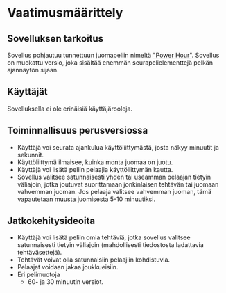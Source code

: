 # Vaatimusmäärittely

## Sovelluksen tarkoitus

Sovellus pohjautuu tunnettuun juomapeliin nimeltä ["Power Hour"](https://en.wikipedia.org/wiki/Power_hour). Sovellus on muokattu versio, joka sisältää enemmän seurapelielementtejä pelkän ajannäytön sijaan.

## Käyttäjät

Sovelluksella ei ole erinäisiä käyttäjärooleja. 

## Toiminnallisuus perusversiossa

- Käyttäjä voi seurata ajankulua käyttöliittymästä, josta näkyy minuutit ja sekunnit.
- Käyttöliittymä ilmaisee, kuinka monta juomaa on juotu.
- Käyttäjä voi lisätä peliin pelaajia käyttöliittymän kautta.
- Sovellus valitsee satunnaisesti yhden tai useamman pelaajan tietyin väliajoin, jotka joutuvat suorittamaan jonkinlaisen tehtävän tai juomaan vahvemman juoman. Jos pelaaja valitsee vahvemman juoman, tämä vapautetaan muusta juomisesta 5-10 minuutiksi.
## Jatkokehitysideoita

- Käyttäjä voi lisätä peliin omia tehtäviä, jotka sovellus valitsee satunnaisesti tietyin väliajoin (mahdollisesti tiedostosta ladattavia tehtäväsettejä).
- Tehtävät voivat olla satunnaisiin pelaajiin kohdistuvia.
- Pelaajat voidaan jakaa joukkueisiin.
- Eri pelimuotoja
	- 60- ja 30 minuutin versiot.  
